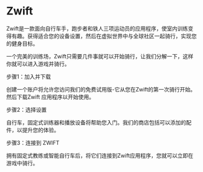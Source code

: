 # Zwift

Zwift是一款面向自行车手，跑步者和铁人三项运动员的应用程序，使室内训练变得有趣。获得适合您的设备设置，然后在虚拟世界中与全球社区一起骑行，实现您的健身目标。

一个完美的训练场，Zwift只需要几件事就可以开始骑行，让我们分解一下，这样你就可以进入游戏并骑行。

步骤1：加入并下载

创建一个账户将允许您访问我们的免费试用版-它从您在Zwift的第一次骑行开始。然后下载Zwift 应用程序以开始使用。

步骤2：选择设置

自行车，固定式训练器和播放设备将帮助您入门。我们的商店包括可以添加的配件，以提升您的体验。

步骤3：连接到 ZWIFT

拥有固定式教练或智能自行车后，将它们连接到Zwift应用程序，您就可以立即在游戏中骑行。
